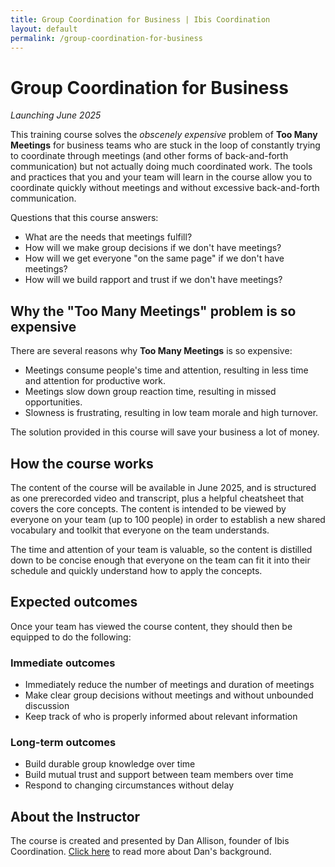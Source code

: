 ```yaml
---
title: Group Coordination for Business | Ibis Coordination
layout: default
permalink: /group-coordination-for-business
---
```


# Group Coordination for Business

_Launching June 2025_

This training course solves the _obscenely expensive_ problem of __Too Many Meetings__ for business teams who are stuck in the loop of constantly trying to coordinate through meetings (and other forms of back-and-forth communication) but not actually doing much coordinated work. The tools and practices that you and your team will learn in the course allow you to coordinate quickly without meetings and without excessive back-and-forth communication.

Questions that this course answers:

* What are the needs that meetings fulfill?
* How will we make group decisions if we don't have meetings?
* How will we get everyone "on the same page" if we don't have meetings?
* How will we build rapport and trust if we don't have meetings?

## Why the "Too Many Meetings" problem is so expensive

There are several reasons why __Too Many Meetings__ is so expensive:

* Meetings consume people's time and attention, resulting in less time and attention for productive work.
* Meetings slow down group reaction time, resulting in missed opportunities.
* Slowness is frustrating, resulting in low team morale and high turnover.

The solution provided in this course will save your business a lot of money.

## How the course works

The content of the course will be available in June 2025, and is structured as one prerecorded video and transcript, plus a helpful cheatsheet that covers the core concepts. The content is intended to be viewed by everyone on your team (up to 100 people) in order to establish a new shared vocabulary and toolkit that everyone on the team understands.

The time and attention of your team is valuable, so the content is distilled down to be concise enough that everyone on the team can fit it into their schedule and quickly understand how to apply the concepts.

## Expected outcomes

Once your team has viewed the course content, they should then be equipped to do the following:

### Immediate outcomes

* Immediately reduce the number of meetings and duration of meetings
* Make clear group decisions without meetings and without unbounded discussion
* Keep track of who is properly informed about relevant information

### Long-term outcomes

* Build durable group knowledge over time
* Build mutual trust and support between team members over time
* Respond to changing circumstances without delay

## About the Instructor

The course is created and presented by Dan Allison, founder of Ibis Coordination. [Click here](/about-dan) to read more about Dan's background.
